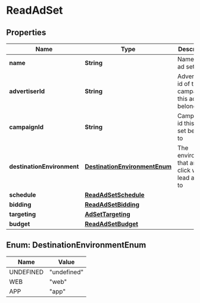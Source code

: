 

# ReadAdSet

## Properties

Name | Type | Description | Notes
------------ | ------------- | ------------- | -------------
**name** | **String** | Name of the ad set |  [optional]
**advertiserId** | **String** | Advertiser id of the campaign this ad set belongs to |  [optional]
**campaignId** | **String** | Campaign id this ad set belongs to |  [optional]
**destinationEnvironment** | [**DestinationEnvironmentEnum**](#DestinationEnvironmentEnum) | The environment that an ad click will lead a user to |  [optional]
**schedule** | [**ReadAdSetSchedule**](ReadAdSetSchedule.md) |  |  [optional]
**bidding** | [**ReadAdSetBidding**](ReadAdSetBidding.md) |  |  [optional]
**targeting** | [**AdSetTargeting**](AdSetTargeting.md) |  |  [optional]
**budget** | [**ReadAdSetBudget**](ReadAdSetBudget.md) |  |  [optional]



## Enum: DestinationEnvironmentEnum

Name | Value
---- | -----
UNDEFINED | &quot;undefined&quot;
WEB | &quot;web&quot;
APP | &quot;app&quot;



